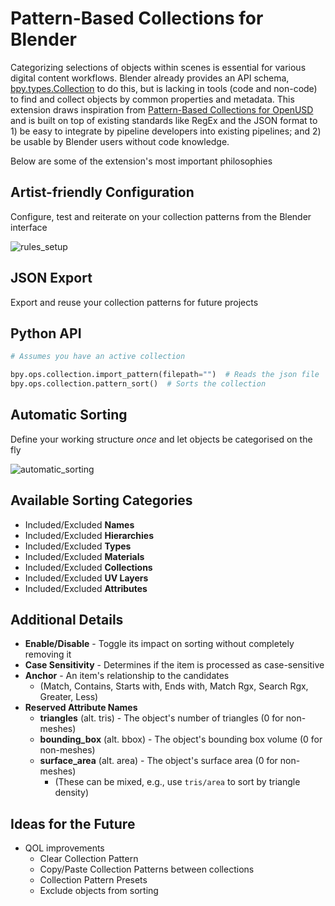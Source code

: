 # Pattern-Based Collections for Blender
Categorizing selections of objects within scenes is essential for various digital content workflows. Blender already provides an API schema, [bpy.types.Collection](https://docs.blender.org/api/current/bpy.types.Collection.html) to do this, but is lacking in tools (code and non-code) to find and collect objects by common properties and metadata. This extension draws inspiration from [Pattern-Based Collections for OpenUSD](https://github.com/PixarAnimationStudios/OpenUSD-proposals/tree/main/proposals/pattern-based-collections) and is built on top of existing standards like RegEx and the JSON format to 1) be easy to integrate by pipeline developers into existing pipelines; and 2) be usable by Blender users without code knowledge.  
  
Below are some of the extension's most important philosophies
## Artist-friendly Configuration
Configure, test and reiterate on your collection patterns from the Blender interface
  
![rules_setup](https://github.com/user-attachments/assets/c3398a3c-0787-4dc9-9eac-8445cfb13c3e)
## JSON Export
Export and reuse your collection patterns for future projects
## Python API
```py
# Assumes you have an active collection

bpy.ops.collection.import_pattern(filepath="")  # Reads the json file
bpy.ops.collection.pattern_sort()  # Sorts the collection
```
## Automatic Sorting
Define your working structure *once* and let objects be categorised on the fly
  
![automatic_sorting](https://github.com/user-attachments/assets/2c35a410-6f09-4401-9851-1e3d90fa5f15)
## Available Sorting Categories
* Included/Excluded **Names**
* Included/Excluded **Hierarchies**
* Included/Excluded **Types**
* Included/Excluded **Materials**
* Included/Excluded **Collections**
* Included/Excluded **UV Layers**
* Included/Excluded **Attributes**
## Additional Details
* **Enable/Disable** - Toggle its impact on sorting without completely removing it
* **Case Sensitivity** - Determines if the item is processed as case-sensitive
* **Anchor** - An item's relationship to the candidates
  * (Match, Contains, Starts with, Ends with, Match Rgx, Search Rgx, Greater, Less)
* **Reserved Attribute Names**
  * **triangles** (alt. tris) - The object's number of triangles (0 for non-meshes)
  * **bounding_box** (alt. bbox) - The object's bounding box volume (0 for non-meshes)
  * **surface_area** (alt. area) - The object's surface area (0 for non-meshes)
    * (These can be mixed, e.g., use `tris/area` to sort by triangle density)
## Ideas for the Future
* QOL improvements
  * Clear Collection Pattern
  * Copy/Paste Collection Patterns between collections
  * Collection Pattern Presets
  * Exclude objects from sorting